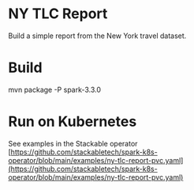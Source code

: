 # NY TLC Report

Build a simple report from the New York travel dataset.

# Build

mvn package -P spark-3.3.0

# Run on Kubernetes

See examples in the Stackable operator [https://github.com/stackabletech/spark-k8s-operator/blob/main/examples/ny-tlc-report-pvc.yaml](https://github.com/stackabletech/spark-k8s-operator/blob/main/examples/ny-tlc-report-pvc.yaml)
